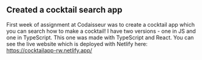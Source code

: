 ## Created a cocktail search app

First week of assignment at Codaisseur was to create a cocktail app which you can search how to make a cocktail!
I have two versions - one in JS and one in TypeScript. This one was made with TypeScript and React.
You can see the live website which is deployed with Netlify here: https://cocktailapp-rw.netlify.app/
